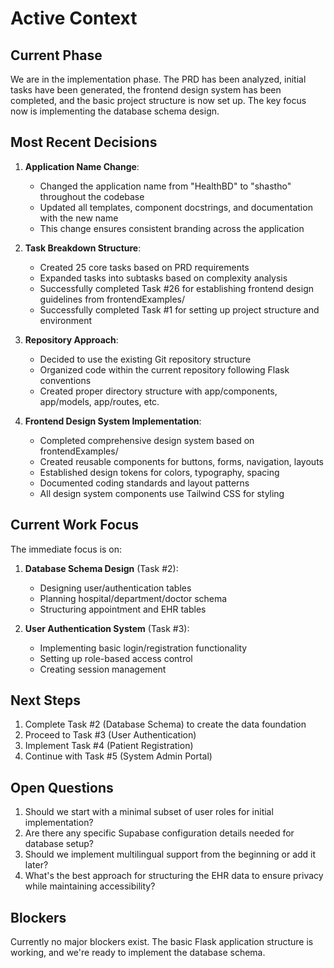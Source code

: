 # Active Context

## Current Phase

We are in the implementation phase. The PRD has been analyzed, initial tasks have been generated, the frontend design system has been completed, and the basic project structure is now set up. The key focus now is implementing the database schema design.

## Most Recent Decisions

1. **Application Name Change**:

   - Changed the application name from "HealthBD" to "shastho" throughout the codebase
   - Updated all templates, component docstrings, and documentation with the new name
   - This change ensures consistent branding across the application

2. **Task Breakdown Structure**:

   - Created 25 core tasks based on PRD requirements
   - Expanded tasks into subtasks based on complexity analysis
   - Successfully completed Task #26 for establishing frontend design guidelines from frontendExamples/
   - Successfully completed Task #1 for setting up project structure and environment

3. **Repository Approach**:

   - Decided to use the existing Git repository structure
   - Organized code within the current repository following Flask conventions
   - Created proper directory structure with app/components, app/models, app/routes, etc.

4. **Frontend Design System Implementation**:
   - Completed comprehensive design system based on frontendExamples/
   - Created reusable components for buttons, forms, navigation, layouts
   - Established design tokens for colors, typography, spacing
   - Documented coding standards and layout patterns
   - All design system components use Tailwind CSS for styling

## Current Work Focus

The immediate focus is on:

1. **Database Schema Design** (Task #2):

   - Designing user/authentication tables
   - Planning hospital/department/doctor schema
   - Structuring appointment and EHR tables

2. **User Authentication System** (Task #3):
   - Implementing basic login/registration functionality
   - Setting up role-based access control
   - Creating session management

## Next Steps

1. Complete Task #2 (Database Schema) to create the data foundation
2. Proceed to Task #3 (User Authentication)
3. Implement Task #4 (Patient Registration)
4. Continue with Task #5 (System Admin Portal)

## Open Questions

1. Should we start with a minimal subset of user roles for initial implementation?
2. Are there any specific Supabase configuration details needed for database setup?
3. Should we implement multilingual support from the beginning or add it later?
4. What's the best approach for structuring the EHR data to ensure privacy while maintaining accessibility?

## Blockers

Currently no major blockers exist. The basic Flask application structure is working, and we're ready to implement the database schema.
